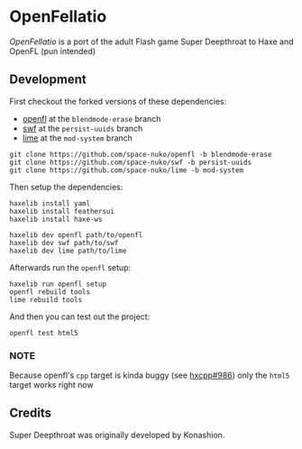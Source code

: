 # OpenFellatio

*OpenFellatio* is a port of the adult Flash game Super Deepthroat to Haxe and OpenFL (pun intended)

## Development

First checkout the forked versions of these dependencies:

- [openfl](https://github.com/space-nuko/openfl/tree/blendmode-erase) at the `blendmode-erase` branch
- [swf](https://github.com/space-nuko/swf/tree/persist-uuids) at the `persist-uuids` branch
- [lime](https://github.com/space-nuko/lime/tree/mod-system) at the `mod-system` branch

```
git clone https://github.com/space-nuko/openfl -b blendmode-erase
git clone https://github.com/space-nuko/swf -b persist-uuids
git clone https://github.com/space-nuko/lime -b mod-system
```

Then setup the dependencies:

```
haxelib install yaml
haxelib install feathersui
haxelib install haxe-ws

haxelib dev openfl path/to/openfl
haxelib dev swf path/to/swf
haxelib dev lime path/to/lime
```

Afterwards run the `openfl` setup:

```
haxelib run openfl setup
openfl rebuild tools
lime rebuild tools
```

And then you can test out the project:

```
openfl test html5
```

### NOTE

Because openfl's `cpp` target is kinda buggy (see [hxcpp#986](https://github.com/HaxeFoundation/hxcpp/issues/986)) only the `html5` target works right now

## Credits

Super Deepthroat was originally developed by Konashion.
